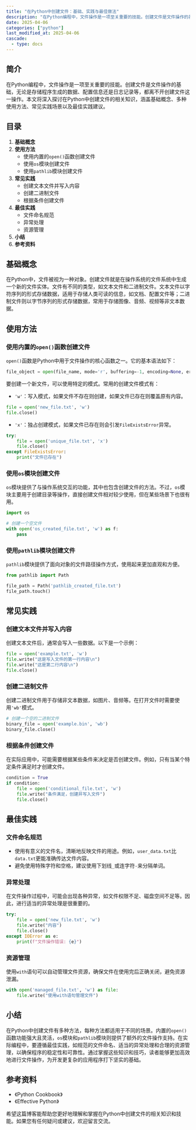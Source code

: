 ```yaml
---
title: "在Python中创建文件：基础、实践与最佳做法"
description: "在Python编程中，文件操作是一项至关重要的技能。创建文件是文件操作的基础，无论是存储程序生成的数据、配置信息还是日志记录等，都离不开创建文件这一操作。本文将深入探讨在Python中创建文件的相关知识，涵盖基础概念、多种使用方法、常见实践场景以及最佳实践建议。"
date: 2025-04-06
categories: ["python"]
last_modified_at: 2025-04-06
cascade:
  - type: docs
---
```



## 简介
在Python编程中，文件操作是一项至关重要的技能。创建文件是文件操作的基础，无论是存储程序生成的数据、配置信息还是日志记录等，都离不开创建文件这一操作。本文将深入探讨在Python中创建文件的相关知识，涵盖基础概念、多种使用方法、常见实践场景以及最佳实践建议。

<!-- more -->
## 目录
1. **基础概念**
2. **使用方法**
    - 使用内置的`open()`函数创建文件
    - 使用`os`模块创建文件
    - 使用`pathlib`模块创建文件
3. **常见实践**
    - 创建文本文件并写入内容
    - 创建二进制文件
    - 根据条件创建文件
4. **最佳实践**
    - 文件命名规范
    - 异常处理
    - 资源管理
5. **小结**
6. **参考资料**

## 基础概念
在Python中，文件被视为一种对象。创建文件就是在操作系统的文件系统中生成一个新的文件实体。文件有不同的类型，如文本文件和二进制文件。文本文件以字符序列的形式存储数据，适用于存储人类可读的信息，如文档、配置文件等；二进制文件则以字节序列的形式存储数据，常用于存储图像、音频、视频等非文本数据。

## 使用方法
### 使用内置的`open()`函数创建文件
`open()`函数是Python中用于文件操作的核心函数之一。它的基本语法如下：
```python
file_object = open(file_name, mode='r', buffering=-1, encoding=None, errors=None, newline=None, closefd=True, opener=None)
```
要创建一个新文件，可以使用特定的模式。常用的创建文件模式有：
- `'w'`：写入模式，如果文件不存在则创建，如果文件已存在则覆盖原有内容。
```python
file = open('new_file.txt', 'w')
file.close()
```
- `'x'`：独占创建模式，如果文件已存在则会引发`FileExistsError`异常。
```python
try:
    file = open('unique_file.txt', 'x')
    file.close()
except FileExistsError:
    print("文件已存在")
```

### 使用`os`模块创建文件
`os`模块提供了与操作系统交互的功能，其中也包含创建文件的方法。不过，`os`模块主要用于创建目录等操作，直接创建文件相对较少使用，但在某些场景下也很有用。
```python
import os

# 创建一个空文件
with open('os_created_file.txt', 'w') as f:
    pass
```

### 使用`pathlib`模块创建文件
`pathlib`模块提供了面向对象的文件路径操作方式，使用起来更加直观和方便。
```python
from pathlib import Path

file_path = Path('pathlib_created_file.txt')
file_path.touch()
```

## 常见实践
### 创建文本文件并写入内容
创建文本文件后，通常会写入一些数据。以下是一个示例：
```python
file = open('example.txt', 'w')
file.write("这是写入文件的第一行内容\n")
file.write("这是第二行内容\n")
file.close()
```
### 创建二进制文件
创建二进制文件用于存储非文本数据，如图片、音频等。在打开文件时需要使用`'wb'`模式。
```python
# 创建一个空的二进制文件
binary_file = open('example.bin', 'wb')
binary_file.close()
```
### 根据条件创建文件
在实际应用中，可能需要根据某些条件来决定是否创建文件。例如，只有当某个特定条件满足时才创建文件。
```python
condition = True
if condition:
    file = open('conditional_file.txt', 'w')
    file.write("条件满足，创建并写入文件")
    file.close()
```

## 最佳实践
### 文件命名规范
- 使用有意义的文件名，清晰地反映文件的用途。例如，`user_data.txt`比`data.txt`更能准确传达文件内容。
- 避免使用特殊字符和空格，建议使用下划线`_`或连字符`-`来分隔单词。

### 异常处理
在文件操作过程中，可能会出现各种异常，如文件权限不足、磁盘空间不足等。因此，进行适当的异常处理是很重要的。
```python
try:
    file = open('new_file.txt', 'w')
    file.write("内容")
    file.close()
except IOError as e:
    print(f"文件操作错误: {e}")
```

### 资源管理
使用`with`语句可以自动管理文件资源，确保文件在使用完后正确关闭，避免资源泄漏。
```python
with open('managed_file.txt', 'w') as file:
    file.write("使用with语句管理文件")
```

## 小结
在Python中创建文件有多种方法，每种方法都适用于不同的场景。内置的`open()`函数功能强大且灵活，`os`模块和`pathlib`模块则提供了额外的文件操作支持。在实际编程中，要遵循最佳实践，如规范的文件命名、适当的异常处理和合理的资源管理，以确保程序的稳定性和可靠性。通过掌握这些知识和技巧，读者能够更加高效地进行文件操作，为开发更复杂的应用程序打下坚实的基础。

## 参考资料
- 《Python Cookbook》
- 《Effective Python》

希望这篇博客能帮助您更好地理解和掌握在Python中创建文件的相关知识和技能。如果您有任何疑问或建议，欢迎留言交流。  